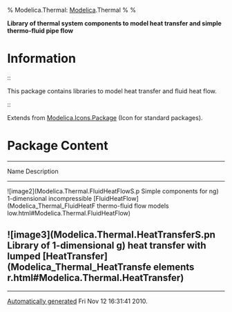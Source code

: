 % Modelica.Thermal: [Modelica](Modelica.html#Modelica).Thermal
% 
% 

**Library of thermal system components to model heat transfer and simple
thermo-fluid pipe flow**

Information
===========

::

This package contains libraries to model heat transfer and fluid heat
flow.

::

Extends from
[Modelica.Icons.Package](Modelica_Icons_Package.html#Modelica.Icons.Package)
(Icon for standard packages).

Package Content
===============

  ------------------------------------------------------------------------
  Name                                        Description
  ------------------------------------------- ----------------------------
  ![image2](Modelica.Thermal.FluidHeatFlowS.p Simple components for
  ng)                                         1-dimensional incompressible
  [FluidHeatFlow](Modelica_Thermal_FluidHeatF thermo-fluid flow models
  low.html#Modelica.Thermal.FluidHeatFlow)    

  ![image3](Modelica.Thermal.HeatTransferS.pn Library of 1-dimensional
  g)                                          heat transfer with lumped
  [HeatTransfer](Modelica_Thermal_HeatTransfe elements
  r.html#Modelica.Thermal.HeatTransfer)       
  ------------------------------------------------------------------------

* * * * *

[Automatically generated](http://www.3ds.com/) Fri Nov 12 16:31:41 2010.
